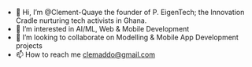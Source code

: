 - 👋 Hi, I’m @Clement-Quaye the founder of P. EigenTech; the Innovation Cradle nurturing tech activists in Ghana.
- 👀 I’m interested in AI/ML, Web & Mobile Development
- 💞️ I’m looking to collaborate on Modelling & Mobile App Development projects
- 📫 How to reach me clemaddo@gmail.com

<!---
Clement-Quaye/Clement-Quaye is a ✨ special ✨ repository because its `README.md` (this file) appears on your GitHub profile.
You can click the Preview link to take a look at your changes.

- 🌱 I’m currently learning Applied Data Science at WorldQuant University
--->
